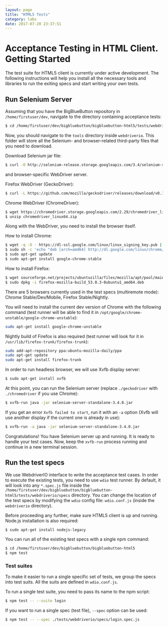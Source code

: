 ```yaml
---
layout: page
title: "HTML5 Tests"
category: labs
date: 2017-07-20 23:37:51
---
```


# Acceptance Testing in HTML Client. Getting Started

The test suite for HTML5 client is currently under active development. The following instructions will help you install all the necessary tools and libraries to run the exiting specs and start writing your own tests.

## Run Selenium Server

Assuming that you have the BigBlueButton repository in `/home/firstuser/dev`, navigate to the directory containing acceptance tests:
```sh
$ cd /home/firstuser/dev/bigbluebutton/bigbluebutton-html5/tests/webdriverio/tools
```

Now, you should navigate to the `tools` directory inside `webdriverio`. This folder will store all the Selenium- and browser-related third-party files that you need to download.

Download Selenium jar file:
```sh
$ curl -O http://selenium-release.storage.googleapis.com/3.4/selenium-server-standalone-3.4.0.jar
```

and browser-specific WebDriver server.

Firefox WebDriver (GeckoDriver):
```sh
$ curl -L https://github.com/mozilla/geckodriver/releases/download/v0.16.1/geckodriver-v0.16.1-linux64.tar.gz | tar xz
```

Chrome WebDriver (ChromeDriver):
```sh
$ wget https://chromedriver.storage.googleapis.com/2.29/chromedriver_linux64.zip
$ unzip chromedriver_linux64.zip
```

Along with the WebDriver, you need to install the browser itself.

How to install Chrome:
```sh
$ wget -q -O - https://dl-ssl.google.com/linux/linux_signing_key.pub | sudo apt-key add -
$ sudo sh -c 'echo "deb [arch=amd64] http://dl.google.com/linux/chrome/deb/ stable main" >> /etc/apt/sources.list.d/google-chrome.list'
$ sudo apt-get update
$ sudo apt-get install google-chrome-stable
```

How to install Firefox:
```sh
$ wget sourceforge.net/projects/ubuntuzilla/files/mozilla/apt/pool/main/f/firefox-mozilla-build/firefox-mozilla-build_53.0.3-0ubuntu1_amd64.deb
$ sudo dpkg -i firefox-mozilla-build_53.0.3-0ubuntu1_amd64.deb
```

There are 5 browsers currently used in the test specs (multiremote mode): Chrome Stable/Dev/Mobile, Firefox Stable/Nightly.

You will need to install the current dev version of Chrome with the following command (test runner will be able to find it in `/opt/google/chrome-unstable/google-chrome-unstable`):
```sh
sudo apt-get install google-chrome-unstable
```

Nightly build of Firefox is also required (test runner will look for it in `/usr/lib/firefox-trunk/firefox-trunk`):
```sh
sudo add-apt-repository ppa:ubuntu-mozilla-daily/ppa
sudo apt-get update
sudo apt-get install firefox-trunk
```

In order to run headless browser, we will use Xvfb display server:
```sh
$ sudo apt-get install xvfb
```

At this point, you can run the Selenium server (replace `./geckodriver` with `./chromedriver` if you use Chrome):
```sh
$ xvfb-run java -jar selenium-server-standalone-3.4.0.jar
```

If you get an error `Xvfb failed to start`, run it with an `-a` option (Xvfb will use another display if the current one is already in use):
```sh
$ xvfb-run -a java -jar selenium-server-standalone-3.4.0.jar
```

Congratulations! You have Selenium server up and running. It is ready to handle your test cases. Now, keep the `xvfb-run` process running and continue in a new terminal session.

## Run the test specs

We use WebdriverIO interface to write the acceptance test cases. In order to execute the existing tests, you need to use `wdio` test runner. By default, it will look into any `*.spec.js` file inside the `/home/firstuser/dev/bigbluebutton/bigbluebutton-html5/tests/webdriverio/specs` directory. You can change the location of the test specs by modifying the `wdio` config file: `wdio.conf.js` (inside the `webdriverio` directory).

Before proceeding any further, make sure HTML5 client is up and running.
Node.js installation is also required:

```sh
$ sudo apt-get install nodejs-legacy
```

You can run all of the existing test specs with a single npm command:

```sh
$ cd /home/firstuser/dev/bigbluebutton/bigbluebutton-html5
$ npm test
```

### Test suites

To make it easier to run a single specific set of tests, we group the specs into test suits. All the suits are defined in `wdio.conf.js`.

To run a single test suite, you need to pass its name to the npm script:
```sh
$ npm test -- --suite login
```

If you want to run a single spec (test file), `--spec` option can be used:
```sh
$ npm test -- --spec ./tests/webdriverio/specs/login.spec.js
```
